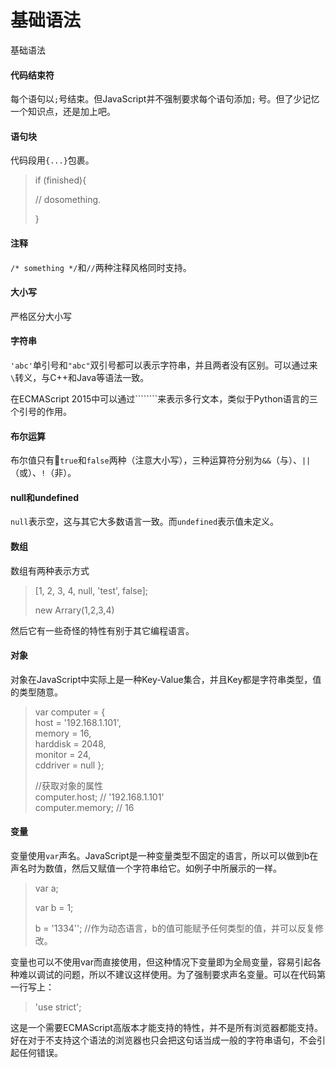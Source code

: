 # 基础语法

基础语法

#### 代码结束符

每个语句以`;`号结束。但JavaScript并不强制要求每个语句添加`;` 号。但了少记忆一个知识点，还是加上吧。

#### 语句块

代码段用`{...}`包裹。

> if \(finished\){
>
> // dosomething.
>
> }

#### 注释

`/* something */`和`//`两种注释风格同时支持。

#### 大小写

严格区分大小写

#### 字符串

`'abc'`单引号和`"abc"`双引号都可以表示字符串，并且两者没有区别。可以通过来`\`转义，与C++和Java等语法一致。

在ECMAScript 2015中可以通过\`\`\`\`\`\`\`\`来表示多行文本，类似于Python语言的三个引号的作用。

#### 布尔运算

布尔值只有`true`和`false`两种（注意大小写），三种运算符分别为`&&`（与）、`||`（或）、`!`（非）。

#### null和undefined

`null`表示空，这与其它大多数语言一致。而`undefined`表示值未定义。

#### 数组

数组有两种表示方式

> \[1, 2, 3, 4, null, 'test', false\];
>
> new Arrary\(1,2,3,4\)

然后它有一些奇怪的特性有别于其它编程语言。

#### 对象

对象在JavaScript中实际上是一种Key-Value集合，并且Key都是字符串类型，值的类型随意。

> var computer = {  
>     host = '192.168.1.101',  
>     memory = 16,  
>     harddisk = 2048,  
>     monitor = 24,  
>     cddriver = null };
>
> //获取对象的属性  
> computer.host; // '192.168.1.101'  
> computer.memory; // 16

#### 变量

变量使用`var`声名。JavaScript是一种变量类型不固定的语言，所以可以做到b在声名时为数值，然后又赋值一个字符串给它。如例子中所展示的一样。

> var a;
>
> var b = 1;
>
> b = '1334''; //作为动态语言，b的值可能赋予任何类型的值，并可以反复修改。

变量也可以不使用var而直接使用，但这种情况下变量即为全局变量，容易引起各种难以调试的问题，所以不建议这样使用。为了强制要求声名变量。可以在代码第一行写上：

> 'use strict';

这是一个需要ECMAScript高版本才能支持的特性，并不是所有浏览器都能支持。好在对于不支持这个语法的浏览器也只会把这句话当成一般的字符串语句，不会引起任何错误。

